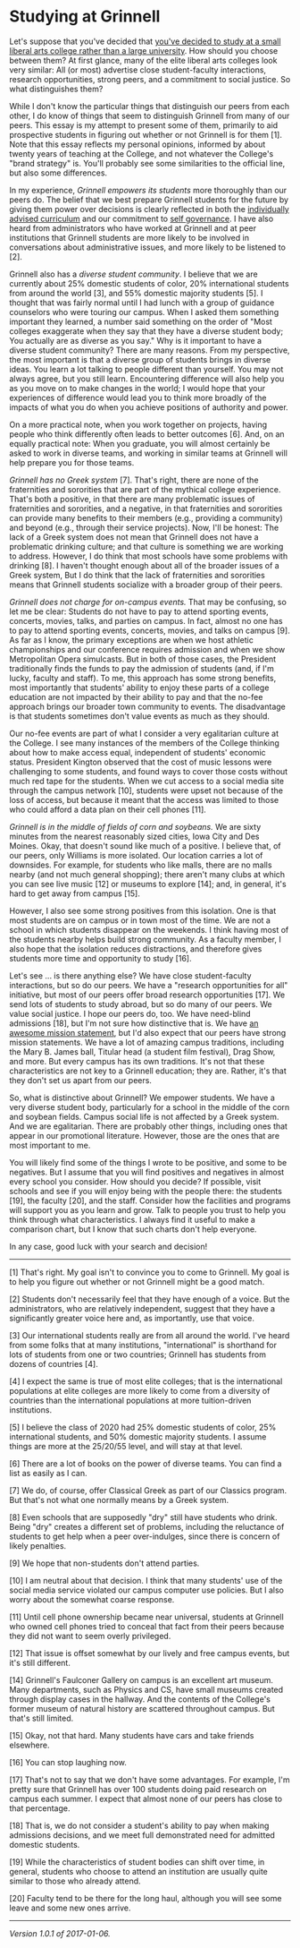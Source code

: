Studying at Grinnell
====================

Let's suppose that you've decided that [you've decided to study at a small
liberal arts college rather than a large university](lac-vs-university).
How should you choose between them?  At first glance, many of the elite
liberal arts colleges look very similar: All (or most) advertise close
student-faculty interactions, research opportunities, strong peers,
and a commitment to social justice.  So what distinguishes them?

While I don't know the particular things that distinguish our peers
from each other, I do know of things that seem to distinguish Grinnell
from many of our peers.  This essay is my attempt to present some of
them, primarily to aid prospective students in figuring out whether or
not Grinnell is for them [1].  Note that this essay reflects my personal
opinions, informed by about twenty years of teaching at the College,
and not whatever the College's "brand strategy" is.  You'll probably
see some similarities to the official line, but also some differences.

In my experience, *Grinnell empowers its students* more thoroughly than
our peers do.  The belief that we best prepare Grinnell students for the
future by giving them power over decisions is clearly reflected in both
the [individually advised curriculum](individually-advised-curriculum) and
our commitment to [self governance](self-gov-musings).  I have also heard
from administrators who have worked at Grinnell and at peer institutions
that Grinnell students are more likely to be involved in conversations about
administrative issues, and more likely to be listened to [2].

Grinnell also has a *diverse student community*.  I believe that we are
currently about 25% domestic students of color, 20% international students
from around the world [3], and 55% domestic majority students [5].  I
thought that was fairly normal until I had lunch with a group of guidance
counselors who were touring our campus.  When I asked them something 
important they learned, a number said something on the order of "Most
colleges exaggerate when they say that they have a diverse student body;
You actually are as diverse as you say."  Why is it important to have a
diverse student community?  There are many reasons.  From my perspective,
the most important is that a diverse group of students brings in diverse
ideas.  You learn a lot talking to people different than yourself.
You may not always agree, but you still learn.  Encountering difference
will also help you as you move on to make changes in the world; I
would hope that your experiences of difference would lead you to think more
broadly of the impacts of what you do when you achieve positions of
authority and power.

On a more practical note, when you work together on projects, having
people who think differently often leads to better outcomes [6].  And, on
an equally practical note: When you graduate, you will almost certainly be
asked to work in diverse teams, and working in similar teams at Grinnell
will help prepare you for those teams.

*Grinnell has no Greek system* [7].  That's right, there are none
of the fraternities and sororities that are part of the mythical
college experience.  That's both a positive, in that there are many
problematic issues of fraternities and sororities, and a negative,
in that fraternities and sororities can provide many benefits to their
members (e.g., providing a community) and beyond (e.g., through their
service projects).  Now, I'll be honest: The lack of a Greek system does
not mean that Grinnell does not have a problematic drinking culture;
and that culture is something we are working to address.  However, I do
think that most schools have some problems with drinking [8].  I haven't
thought enough about all of the broader issues of a Greek system, But I
do think that the lack of fraternities and sororities means that Grinnell
students socialize with a broader group of their peers.

*Grinnell does not charge for on-campus events.*  That may be confusing,
so let me be clear: Students do not have to pay to attend sporting events,
concerts, movies, talks, and parties on campus.  In fact, almost no one
has to pay to attend sporting events, concerts, movies, and talks on
campus [9].  As far as I know, the primary exceptions are when we host
athletic championships and our conference requires admission and when
we show Metropolitan Opera simulcasts.  But in both of those cases, the
President traditionally finds the funds to pay the admission of students
(and, if I'm lucky, faculty and staff).  To me, this approach has some
strong benefits, most importantly that students' ability to enjoy these
parts of a college education are not impacted by their ability to pay
and that the no-fee approach brings our broader town community to events.
The disadvantage is that students sometimes don't value events as much
as they should.

Our no-fee events are part of what I consider a very egalitarian culture
at the College.  I see many instances of the members of the College
thinking about how to make access equal, independent of students'
economic status.  President Kington observed that the cost of music
lessons were challenging to some students, and found ways to cover those
costs without much red tape for the students.  When we cut access to a
social media site through the campus network [10], students were upset not
because of the loss of access, but because it meant that the access was
limited to those who could afford a data plan on their cell phones [11].

*Grinnell is in the middle of fields of corn and soybeans.* We are
sixty minutes from the nearest reasonably sized cities, Iowa City and
Des Moines.  Okay, that doesn't sound like much of a positive.  I believe
that, of our peers, only Williams is more isolated.  Our location carries
a lot of downsides. For example, for students who like malls, there are
no malls nearby (and not much general shopping); there aren't many clubs
at which you can see live music [12] or museums to explore [14]; and,
in general, it's hard to get away from campus [15].

However, I also see some strong positives from this isolation.  One is that
most students are on campus or in town most of the time.  We are not a
school in which students disappear on the weekends.  I think having most
of the students nearby helps build strong community.  As a faculty member,
I also hope that the isolation reduces distractions, and therefore gives
students more time and opportunity to study [16].

Let's see ... is there anything else?  We have close student-faculty
interactions, but so do our peers.  We have a "research opportunities for
all" initiative, but most of our peers offer broad research opportunities
[17].  We send lots of students to study abroad, but so do many of our
peers.  We value social justice.  I hope our peers do, too.  We have
need-blind admissions [18], but I'm not sure how distinctive that is.
We have [an awesome mission statement](grinnell-mission-statement), but
I'd also expect that our peers have strong mission statements.  We have
a lot of amazing campus traditions, including the Mary B. James ball,
Titular head (a student film festival), Drag Show, and more.  But every
campus has its own traditions.  It's not that these characteristics are
not key to a Grinnell education; they are.  Rather, it's that they don't
set us apart from our peers.

So, what is distinctive about Grinnell?  We empower students.  We have
a very diverse student body, particularly for a school in the middle of
the corn and soybean fields.  Campus social life is not affected by a
Greek system.  And we are egalitarian.  There are probably other things,
including ones that appear in our promotional literature.  However,
those are the ones that are most important to me.

You will likely find some of the things I wrote to be positive, and some
to be negatives.  But I assume that you will find positives and negatives
in almost every school you consider.  How should you decide?  If possible,
visit schools and see if you will enjoy being with the people there:
the students [19], the faculty [20], and the staff.  Consider how
the facilities and programs will support you as you learn and grow.
Talk to people you trust to help you think through what characteristics.
I always find it useful to make a comparison chart, but I know that
such charts don't help everyone.

In any case, good luck with your search and decision!

---

[1] That's right.  My goal isn't to convince you to come to Grinnell.
My goal is to help you figure out whether or not Grinnell might be a
good match.

[2] Students don't necessarily feel that they have enough of a voice.  But 
the administrators, who are relatively independent, suggest that they have
a significantly greater voice here and, as importantly, use that voice.

[3] Our international students really are from all around the world.  I've
heard from some folks that at many institutions, "international" is shorthand
for lots of students from one or two countries; Grinnell has students from
dozens of countries [4].

[4] I expect the same is true of most elite colleges; that is the 
international populations at elite colleges are more likely to come
from a diversity of countries than the international populations at more
tuition-driven institutions.

[5] I believe the class of 2020 had 25% domestic students of color,
25% international students, and 50% domestic majority students.  I assume
things are more at the 25/20/55 level, and will stay at that level.

[6] There are a lot of books on the power of diverse teams.  You can 
find a list as easily as I can.

[7] We do, of course, offer Classical Greek as part of our Classics
program.  But that's not what one normally means by a Greek system.

[8] Even schools that are supposedly "dry" still have students who drink.
Being "dry" creates a different set of problems, including the reluctance
of students to get help when a peer over-indulges, since there is concern
of likely penalties.

[9] We hope that non-students don't attend parties.

[10] I am neutral about that decision.  I think that many students'
use of the social media service violated our campus computer use policies.
But I also worry about the somewhat coarse response.

[11] Until cell phone ownership became near universal, students at Grinnell 
who owned cell phones tried to conceal that fact from their peers because 
they did not want to seem overly privileged.

[12] That issue is offset somewhat by our lively and free campus events,
but it's still different.

[14] Grinnell's Faulconer Gallery on campus is an excellent art museum.
Many departments, such as Physics and CS, have small museums created
through display cases in the hallway.  And the contents of the College's
former museum of natural history are scattered throughout campus.
But that's still limited.

[15] Okay, not that hard.  Many students have cars and take friends elsewhere.

[16] You can stop laughing now.

[17] That's not to say that we don't have some advantages.  For example,
I'm pretty sure that Grinnell has over 100 students doing paid research
on campus each summer.  I expect that almost none of our peers has close
to that percentage.

[18] That is, we do not consider a student's ability to pay when making
admissions decisions, and we meet full demonstrated need for admitted
domestic students.

[19] While the characteristics of student bodies can shift over time,
in general, students who choose to attend an institution are usually
quite similar to those who already attend.

[20] Faculty tend to be there for the long haul, although you will see
some leave and some new ones arrive.

---

*Version 1.0.1 of 2017-01-06.*
